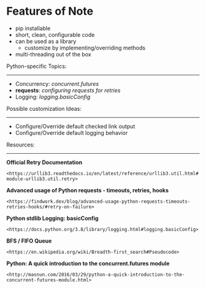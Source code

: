 Features of Note
================

* pip installable
* short, clean, configurable code
* can be used as a library
    * customize by implementing/overriding methods
* multi-threading out of the box



Python-specific Topics:

---

* Concurrency: *concurrent.futures*
* **requests**: *configuring requests for retries*
* Logging: *logging.basicConfig*


Possible customization Ideas:

---

* Configure/Override default checked link output
* Configure/Override default logging behavior


Resources:

---


**Official Retry Documentation**

`<https://urllib3.readthedocs.io/en/latest/reference/urllib3.util.html#module-urllib3.util.retry>`


**Advanced usage of Python requests - timeouts, retries, hooks**

`<https://findwork.dev/blog/advanced-usage-python-requests-timeouts-retries-hooks/#retry-on-failure>`


**Python stdlib Logging: basicConfig**

`<https://docs.python.org/3.8/library/logging.html#logging.basicConfig>`


**BFS / FIFO Queue**

`<https://en.wikipedia.org/wiki/Breadth-first_search#Pseudocode>`


**Python: A quick introduction to the concurrent.futures module**

`<http://masnun.com/2016/03/29/python-a-quick-introduction-to-the-concurrent-futures-module.html>`
